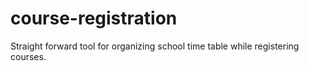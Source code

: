 # course-registration
Straight forward tool for organizing school time table while registering courses. 
